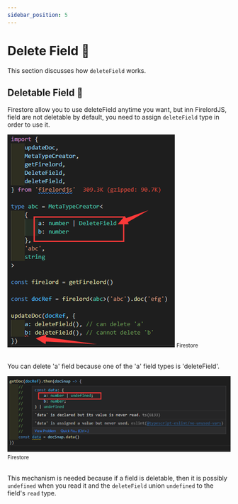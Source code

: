 ```yaml
---
sidebar_position: 5
---
```


# Delete Field 🍄

This section discusses how `deleteField` works.

## Deletable Field 🦜

Firestore allow you to use deleteField anytime you want, but inn FirelordJS, field are not deletable by default, you need to assign `deleteField` type in order to use it.

<div  style={{ display:'flex', flexDirection:"column", alignItems:'center' }}>
        <img src='https://github.com/tylim88/FirelordJSDoc/blob/main/static/img/deleteField1.png?raw=true' />
        <small>Firestore</small>
</div>
<br/>

You can delete 'a' field because one of the 'a' field types is 'deleteField'.

<div  style={{ display:'flex', flexDirection:"column", alignItems:'center' }}>
        <img src='https://github.com/tylim88/FirelordJSDoc/blob/main/static/img/deleteField2.png?raw=true' />
        <small>Firestore</small>
</div>
<br/>

This mechanism is needed because if a field is deletable, then it is possibly `undefined` when you read it and the `deleteField` union `undefined` to the field's `read` type.
